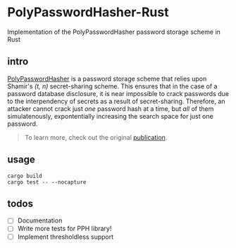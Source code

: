 # PolyPasswordHasher-Rust

Implementation of the PolyPasswordHasher password storage scheme in Rust

## intro

[PolyPasswordHasher](https://pph.io) is a password storage scheme that relies upon Shamir's _(t, n)_ secret-sharing scheme. This ensures that in the case of a password database disclosure, it is near impossible to crack passwords due to the interpendency of secrets as a result of secret-sharing. Therefore, an attacker cannot crack just _one_ password hash at a time, but _all_ of them simulatenously, expontentially increasing the search space for just one password.

> To learn more, check out the original [publication](https://password-hashing.net/submissions/specs/PolyPassHash-v1.pdf).

## usage 

    cargo build
    cargo test -- --nocapture

## todos

* [ ] Documentation
* [ ] Write more tests for PPH library!
* [ ] Implement thresholdless support
